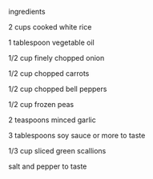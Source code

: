 ingredients

2 cups cooked white rice

1 tablespoon vegetable oil

1/2 cup finely chopped onion

1/2 cup chopped carrots

1/2 cup chopped bell peppers

1/2 cup frozen peas

2 teaspoons minced garlic

3 tablespoons soy sauce or more to taste

1/3 cup sliced green scallions

salt and pepper to taste

